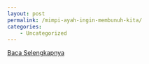 ```yaml
---
layout: post
permalink: /mimpi-ayah-ingin-membunuh-kita/
categories:
    - Uncategorized
---
```


[Baca Selengkapnya](/05)